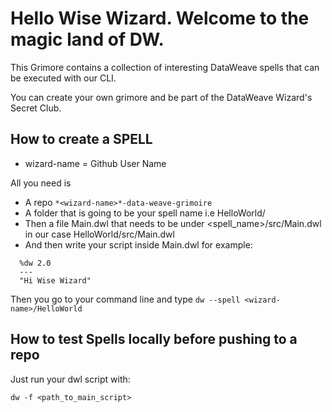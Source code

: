 # Hello Wise Wizard. Welcome to the magic land of DW.

This Grimore contains a collection of interesting DataWeave spells that can be executed with our CLI.

You can create your own grimore and be part of the DataWeave Wizard's Secret Club.

## How to create a SPELL

- wizard-name = Github User Name

All you need is 
 - A repo `*<wizard-name>*-data-weave-grimoire`
 - A folder that is going to be your spell name i.e HelloWorld/
 - Then a file Main.dwl that needs to be under <spell_name>/src/Main.dwl in our case HelloWorld/src/Main.dwl
 - And then write your script inside Main.dwl for example:
```
  %dw 2.0
  ---
  "Hi Wise Wizard" 
```


Then you go to your command line and type `dw --spell <wizard-name>/HelloWorld`

## How to test Spells locally before pushing to a repo

Just run your dwl script with:
```
dw -f <path_to_main_script>
```
